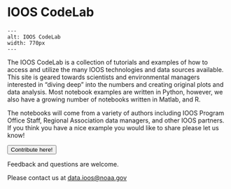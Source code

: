 # IOOS CodeLab

```{image} ../images/ioos_CodeLab_image_multi_hex.png
---
alt: IOOS CodeLab
width: 770px
---
```

The IOOS CodeLab is a collection of tutorials and examples of how to access and utilize the many IOOS technologies and data sources available.
This site is geared towards scientists and environmental managers interested in “diving deep” into the numbers and creating original plots and data analysis.
Most notebook examples are written in Python, however,
we also have a growing number of notebooks written in Matlab, and R.

The notebooks will come from a variety of authors including IOOS Program Office Staff,
Regional Association data managers,
and other IOOS partners.
If you think you have a nice example you would like to share please let us know!

<button name="button" onclick="https://github.com/ioos/ioos_code_lab/blob/main/CONTRIBUTING.md">Contribute here!</button>

Feedback and questions are welcome.

Please contact us at data.ioos@noaa.gov
